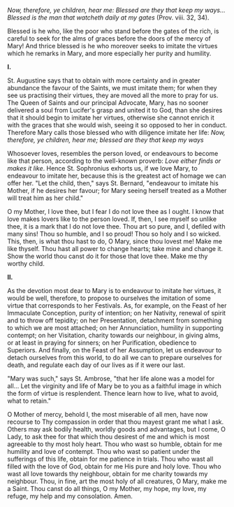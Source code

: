 
*Now, therefore, ye children, hear me: Blessed are they that keep my ways... Blessed is the man that watcheth daily at my gates* (Prov. viii. 32, 34).

Blessed is he who, like the poor who stand before the gates of the rich, is careful to seek for the alms of graces before the doors of the mercy of Mary! And thrice blessed is he who moreover seeks to imitate the virtues which he remarks in Mary, and more especially her purity and humility.

**I\.**

St. Augustine says that to obtain with more certainty and in greater abundance the favour of the Saints, we must imitate them; for when they see us practising their virtues, they are moved all the more to pray for us. The Queen of Saints and our principal Advocate, Mary, has no sooner delivered a soul from Lucifer\'s grasp and united it to God, than she desires that it should begin to imitate her virtues, otherwise she cannot enrich it with the graces that she would wish, seeing it so opposed to her in conduct. Therefore Mary calls those blessed who with diligence imitate her life: *Now, therefore, ye children, hear me; blessed are they that keep my ways*

Whosoever loves, resembles the person loved, or endeavours to become like that person, according to the well-known proverb: *Love either finds or makes it like*. Hence St. Sophronius exhorts us, if we love Mary, to endeavour to imitate her, because this is the greatest act of homage we can offer her. \"Let the child, then,\" says St. Bernard, \"endeavour to imitate his Mother, if he desires her favour; for Mary seeing herself treated as a Mother will treat him as her child.\"

O my Mother, I love thee, but I fear I do not love thee as I ought. I know that love makes lovers like to the person loved. If, then, I see myself so unlike thee, it is a mark that I do not love thee. Thou art so pure, and I, defiled with many sins! Thou so humble, and I so proud! Thou so holy and I so wicked. This, then, is what thou hast to do, O Mary, since thou lovest me! Make me like thyself. Thou hast all power to change hearts; take mine and change it. Show the world thou canst do it for those that love thee. Make me thy worthy child.

**II\.**

As the devotion most dear to Mary is to endeavour to imitate her virtues, it would be well, therefore, to propose to ourselves the imitation of some virtue that corresponds to her Festivals. As, for example, on the Feast of her Immaculate Conception, purity of intention; on her Nativity, renewal of spirit and to throw off tepidity; on her Presentation, detachment from something to which we are most attached; on her Annunciation, humility in supporting contempt; on her Visitation, charity towards our neighbour, in giving alms, or at least in praying for sinners; on her Purification, obedience to Superiors. And finally, on the Feast of her Assumption, let us endeavour to detach ourselves from this world, to do all we can to prepare ourselves for death, and regulate each day of our lives as if it were our last.

\"Mary was such,\" says St. Ambrose, \"that her life alone was a model for all... Let the virginity and life of Mary be to you as a faithful image in which the form of virtue is resplendent. Thence learn how to live, what to avoid, what to retain.\"

O Mother of mercy, behold I, the most miserable of all men, have now recourse to Thy compassion in order that thou mayest grant me what I ask. Others may ask bodily health, worldly goods and advantages, but I come, O Lady, to ask thee for that which thou desirest of me and which is most agreeable to thy most holy heart. Thou who wast so humble, obtain for me humility and love of contempt. Thou who wast so patient under the sufferings of this life, obtain for me patience in trials. Thou who wast all filled with the love of God, obtain for me His pure and holy love. Thou who wast all love towards thy neighbour, obtain for me charity towards my neighbour. Thou, in fine, art the most holy of all creatures, O Mary, make me a Saint. Thou canst do all things, O my Mother, my hope, my love, my refuge, my help and my consolation. Amen.

